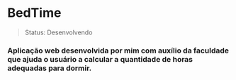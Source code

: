 # BedTime
> Status: Desenvolvendo 

### Aplicação web desenvolvida por mim com auxílio da faculdade que ajuda o usuário a calcular a quantidade de horas adequadas para dormir.
